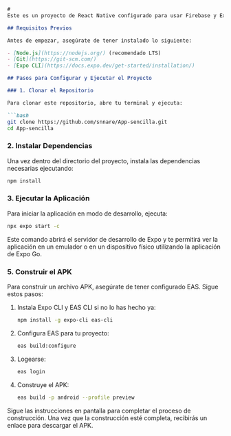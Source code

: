 ```markdown
#
Este es un proyecto de React Native configurado para usar Firebase y Expo.

## Requisitos Previos

Antes de empezar, asegúrate de tener instalado lo siguiente:

- [Node.js](https://nodejs.org/) (recomendado LTS)
- [Git](https://git-scm.com/)
- [Expo CLI](https://docs.expo.dev/get-started/installation/)

## Pasos para Configurar y Ejecutar el Proyecto

### 1. Clonar el Repositorio

Para clonar este repositorio, abre tu terminal y ejecuta:

```bash
git clone https://github.com/snnare/App-sencilla.git
cd App-sencilla
```

### 2. Instalar Dependencias
Una vez dentro del directorio del proyecto, instala las dependencias necesarias ejecutando:

```bash
npm install
```

### 3. Ejecutar la Aplicación

Para iniciar la aplicación en modo de desarrollo, ejecuta:

```bash
npx expo start -c
```

Este comando abrirá el servidor de desarrollo de Expo y te permitirá ver la aplicación en un emulador o en un dispositivo físico utilizando la aplicación de Expo Go.

### 5. Construir el APK

Para construir un archivo APK, asegúrate de tener configurado EAS. Sigue estos pasos:

1. Instala Expo CLI y EAS CLI si no lo has hecho ya:

    ```bash
    npm install -g expo-cli eas-cli
    ```

2. Configura EAS para tu proyecto:

    ```bash
    eas build:configure
    ```

3. Logearse:

    ```bash
    eas login
    ```

4. Construye el APK:

    ```bash
    eas build -p android --profile preview
    ```

Sigue las instrucciones en pantalla para completar el proceso de construcción. Una vez que la construcción esté completa, recibirás un enlace para descargar el APK.

